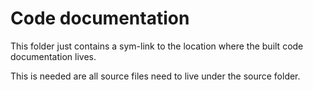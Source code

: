# Code documentation

This folder just contains a sym-link to the location where the built code documentation lives.

This is needed are all source files need to live under the source folder.
